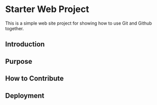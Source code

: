 # Starter Web Project

This is a simple web site project for showing how to use Git and Github together.

## Introduction

## Purpose

## How to Contribute

## Deployment
